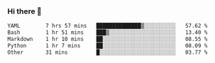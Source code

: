 ### Hi there 👋

<!--
**urzz/urzz** is a ✨ _special_ ✨ repository because its `README.md` (this file) appears on your GitHub profile.

Here are some ideas to get you started:

- 🔭 I’m currently working on ...
- 🌱 I’m currently learning ...
- 👯 I’m looking to collaborate on ...
- 🤔 I’m looking for help with ...
- 💬 Ask me about ...
- 📫 How to reach me: ...
- 😄 Pronouns: ...
- ⚡ Fun fact: ...
-->

<!--START_SECTION:waka-->

```txt
YAML        7 hrs 57 mins   ██████████████▒░░░░░░░░░░   57.62 %
Bash        1 hr 51 mins    ███▒░░░░░░░░░░░░░░░░░░░░░   13.40 %
Markdown    1 hr 10 mins    ██░░░░░░░░░░░░░░░░░░░░░░░   08.55 %
Python      1 hr 7 mins     ██░░░░░░░░░░░░░░░░░░░░░░░   08.09 %
Other       31 mins         █░░░░░░░░░░░░░░░░░░░░░░░░   03.77 %
```

<!--END_SECTION:waka-->

